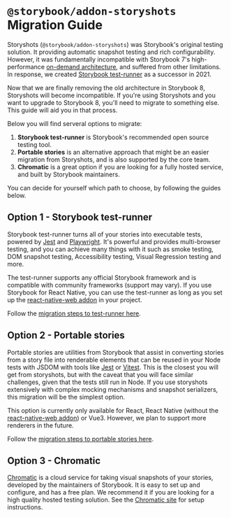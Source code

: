 # `@storybook/addon-storyshots` Migration Guide

Storyshots (`@storybook/addon-storyshots`) was Storybook's original testing solution. It providing automatic snapshot testing and rich configurability. However, it was fundamentally incompatible with Storybook 7's high-performance [on-demand architecture](https://storybook.js.org/blog/storybook-on-demand-architecture/), and suffered from other limitations. In response, we created [Storybook test-runner](https://storybook.js.org/docs/react/writing-tests/test-runner) as a successor in 2021.

Now that we are finally removing the old architecture in Storybook 8, Storyshots will become incompatible. If you're using Storyshots and you want to upgrade to Storybook 8, you'll need to migrate to something else. This guide will aid you in that process.

Below you will find serveral options to migrate:

1. **Storybook test-runner** is Storybook's recommended open source testing tool.
1. **Portable stories** is an alternative approach that might be an easier migration from Storyshots, and is also supported by the core team.
1. **Chromatic** is a great option if you are looking for a fully hosted service, and built by Storybook maintainers.

You can decide for yourself which path to choose, by following the guides below.

## Option 1 - Storybook test-runner

Storybook test-runner turns all of your stories into executable tests, powered by [Jest](https://jestjs.io/) and [Playwright](https://playwright.dev/). It's powerful and provides multi-browser testing, and you can achieve many things with it such as smoke testing, DOM snapshot testing, Accessibility testing, Visual Regression testing and more.

The test-runner supports any official Storybook framework and is compatible with community frameworks (support may vary). If you use Storybook for React Native, you can use the test-runner as long as you set up the [react-native-web addon](https://storybook.js.org/addons/@storybook/addon-react-native-web/) in your project.

Follow the [migration steps to test-runner here](./MIGRATION.test-runner.md).

## Option 2 - Portable stories

Portable stories are utilities from Storybook that assist in converting stories from a story file into renderable elements that can be reused in your Node tests with JSDOM with tools like [Jest](https://jestjs.io/) or [Vitest](https://vitest.dev/). This is the closest you will get from storyshots, but with the caveat that you will face similar challenges, given that the tests still run in Node. If you use storyshots extensively with complex mocking mechanisms and snapshot serializers, this migration will be the simplest option.

This option is currently only available for React, React Native (without the [react-native-web addon](https://storybook.js.org/addons/%2540storybook/addon-react-native-web)) or Vue3. However, we plan to support more renderers in the future.

Follow the [migration steps to portable stories here](./MIGRATION.portable-stories.md).

## Option 3 - Chromatic

[Chromatic](https://www.chromatic.com/) is a cloud service for taking visual snapshots of your stories, developed by the maintainers of Storybook. It is easy to set up and configure, and has a free plan. We recommend it if you are looking for a high quality hosted testing solution. See the [Chromatic site](https://www.chromatic.com/) for setup instructions.

